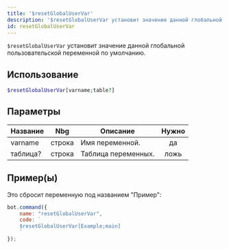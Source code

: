 ```yaml
---
title: '$resetGlobalUserVar'
description: '$resetGlobalUserVar установит значение данной глобальной пользовательской переменной по умолчанию.'
id: resetGlobalUserVar
---
```


`$resetGlobalUserVar` установит значение данной глобальной пользовательской переменной по умолчанию.

## Использование

```php
$resetGlobalUserVar[varname;table?]
```

## Параметры

| Название | Nbg    | Описание            | Нужно |
| -------- | ------ | ------------------- |:-----:|
| varname  | строка | Имя переменной.     |  да   |
| таблица? | строка | Таблица переменных. | ложь  |

## Пример(ы)

Это сбросит переменную под названием "Пример":

```javascript
bot.command({
    name: "resetGlobalUserVar",
    code: `
    $resetGlobalUserVar[Example;main]
    `
});
```